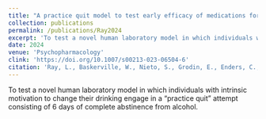 ```yaml
---
title: "A practice quit model to test early efficacy of medications for alcohol use disorder in a randomized clinical trial"
collection: publications
permalink: /publications/Ray2024
excerpt: 'To test a novel human laboratory model in which individuals with intrinsic motivation to change their drinking engage in a “practice quit” attempt consisting of 6 days of complete abstinence from alcohol.'
date: 2024
venue: 'Psychopharmacology'
clink: 'https://doi.org/10.1007/s00213-023-06504-6'
citation: 'Ray, L., Baskerville, W., Nieto, S., Grodin, E., Enders, C., Kady, A., Meredith, L., Gillis, A., Leventhal, A., Ho, D., & Miotto, K. (2024). A Practice Quit Model to Test Early Efficacy of Medications for Alcohol Use Disorder in a Randomized Clinical Trial.  Psychopharmacology. doi: 10.1007/s00213-023-06504-6'
---
```

To test a novel human laboratory model in which individuals with intrinsic motivation to change their drinking engage in a “practice quit” attempt consisting of 6 days of complete abstinence from alcohol.
